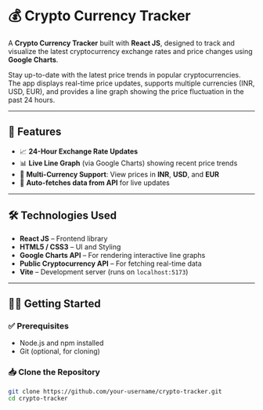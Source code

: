 # 💰 Crypto Currency Tracker

A **Crypto Currency Tracker** built with **React JS**, designed to track and visualize the latest cryptocurrency exchange rates and price changes using **Google Charts**.

Stay up-to-date with the latest price trends in popular cryptocurrencies. The app displays real-time price updates, supports multiple currencies (INR, USD, EUR), and provides a line graph showing the price fluctuation in the past 24 hours.

---

## 🚀 Features

- 📈 **24-Hour Exchange Rate Updates**
- 📊 **Live Line Graph** (via Google Charts) showing recent price trends
- 💱 **Multi-Currency Support**: View prices in **INR**, **USD**, and **EUR**
- 🔄 **Auto-fetches data from API** for live updates

---

## 🛠️ Technologies Used

- **React JS** – Frontend library
- **HTML5 / CSS3** – UI and Styling
- **Google Charts API** – For rendering interactive line graphs
- **Public Cryptocurrency API** – For fetching real-time data
- **Vite** – Development server (runs on `localhost:5173`)

---

## 🧑‍💻 Getting Started

### ✅ Prerequisites

- Node.js and npm installed
- Git (optional, for cloning)

### 📥 Clone the Repository

```bash
git clone https://github.com/your-username/crypto-tracker.git
cd crypto-tracker
